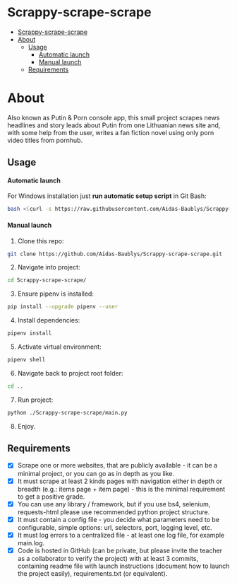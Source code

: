 # Scrappy-scrape-scrape

<!-- TOC -->
* [Scrappy-scrape-scrape](#Scrappy-scrape-scrape)
* [About](#about)
  * [Usage](#usage)
      * [Automatic launch](#automatic-launch)
      * [Manual launch](#manual-launch)
  * [Requirements](#requirements)
<!-- TOC -->

# About
Also known as Putin & Porn console app, this small project scrapes news headlines and story leads about Putin from one Lithuanian news site and, with some help from the user, writes a fan fiction novel using only porn video titles from pornhub.

## Usage

#### Automatic launch
For Windows installation just **run automatic setup script** in Git Bash:
```bash
bash <(curl -s https://raw.githubusercontent.com/Aidas-Baublys/Scrappy-scrape-scrape/master/setup.sh)
```

#### Manual launch

1. Clone this repo:
```bash
git clone https://github.com/Aidas-Baublys/Scrappy-scrape-scrape.git
```

2. Navigate into project:
```bash
cd Scrappy-scrape-scrape/
```

3. Ensure pipenv is installed:
```bash
pip install --upgrade pipenv --user
```

4. Install dependencies:
```bash
pipenv install
```

5. Activate virtual environment:
```bash
pipenv shell
```

6. Navigate back to project root folder:
```bash
cd ..
```

7. Run project:
```bash
python ./Scrappy-scrape-scrape/main.py
```

8. Enjoy.

## Requirements

- [X] Scrape one or more websites, that are publicly available - it can be a minimal project, or
you can go as in depth as you like.
- [X] It must scrape at least 2 kinds pages with navigation either in depth or breadth (e.g.:
items page + item page) - this is the minimal requirement to get a positive grade.
- [X] You can use any library / framework, but if you use bs4, selenium, requests-html please use
recommended python project structure.
- [X] It must contain a config file - you decide what parameters need to be configurable, simple
options: url, selectors, port, logging level, etc.
- [X] It must log errors to a centralized file - at least one log file, for example main.log.
- [X] Code is hosted in GitHub (can be private, but please invite the teacher as a collaborator to
verify the project) with at least 3 commits, containing readme file with launch instructions
(document how to launch the project easily), requirements.txt (or equivalent).
